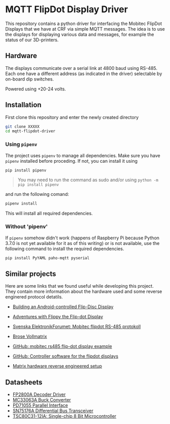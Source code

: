 # MQTT FlipDot Display Driver

This repository contains a python driver for interfacing the Mobitec FlipDot Displays that we have at CRF via simple MQTT messages. The idea is to use the displays for displaying various data and messages, for example the status of our 3D-printers.

## Hardware

The displays communicate over a serial link at 4800 baud using RS-485. Each one have a different address (as indicated in the driver) selectable by on-board dip switches.

Powered using +20-24 volts.

## Installation

First clone this repository and enter the newly created directory

```bash
git clone XXXXX
cd mqtt-flipdot-driver
```

### Using `pipenv`

The project uses `pipenv` to manage all dependencies. Make sure you have `pipenv` installed before proceding. If not, you can install it using

```bash
pip install pipenv
```

> You may need to run the command as sudo and/or using `python -m pip install pipenv`

 and run the following comand:

```bash
pipenv install
```

This will install all required dependencies.

### Without 'pipenv'

If `pipenv` somehow didn't work (happens of Raspberry Pi because Python 3.7.0 is not yet available for it as of this writing) or is not available, use the following command to install the required dependencies.

```bash
pip install PyYAML paho-mqtt pyserial
```

## Similar projects

Here are some links that we found useful while developing this project. They contain more information about the hardware used and some reverse enginered protocol detatils.

* [Building an Android-controlled Flip-Disc Display](http://www.scottcutler.net/projects/flipdots/flipdots.html)
* [Adventures with Flippy the Flip-dot Display](https://engineer.john-whittington.co.uk/2017/11/adventures-flippy-flip-dot-display/)
* [Svenska ElektronikForumet: Mobitec flipdot RS-485 protokoll](https://elektronikforumet.com/forum/viewtopic.php?f=2&t=65264)
* [Brose Vollmatrix](https://code.trafficking.agency/brose-vollmatrix.html)

* [GitHub: mobitec rs485 flip-dot display example](https://github.com/duffrohde/mobitec-rs485)
* [GitHub: Controller software for the flipdot displays](https://github.com/openspaceaarhus/flipdot)

* [Matrix hardware reverse engineered setup](https://github.com/openspaceaarhus/flipdot/blob/master/flipper/master_setup.pdf)

## Datasheets

* [FP2800A Decoder Driver](http://pdf.datasheetcatalog.com/datasheets/320/500899_DS.pdf)
* [MC33063A Buck Converter](https://www.ti.com/lit/ds/symlink/mc33063a.pdf)
* [PD71055 Parallel Interface](https://pdf1.alldatasheet.com/datasheet-pdf/view/7017/NEC/D71055C.html)
* [SN75176A Differential Bus Transceiver](https://www.ti.com/lit/ds/symlink/sn75176a.pdf)
* [TSC80C31-12IA: Single-chip 8 Bit Microcontroller](https://www.digchip.com/datasheets/parts/datasheet/779/TSC80C31-12IA.php)